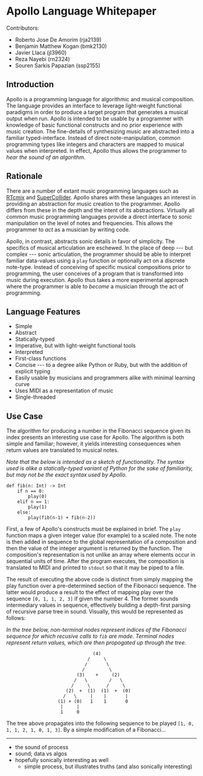 Apollo Language Whitepaper
==========================

Contributors:

- Roberto Jose De Amorim (rja2139)
- Benjamin Matthew Kogan (bmk2130)
- Javier Llaca (jl3960)
- Reza Nayebi (rn2324)
- Souren Sarkis Papazian (ssp2155)

Introduction
------------

Apollo is a programming language for algorithmic and musical composition. The language provides an interface to leverage light-weight functional paradigms in order to produce a target program that generates a musical output when run. Apollo is intended to be usable by a programmer with knowledge of basic functional constructs and no prior experience with music creation. The fine-details of synthesizing music are abstracted into a familiar typed-interface. Instead of direct note-manipulation, common programming types like integers and characters are mapped to musical values when interpreted. In effect, Apollo thus allows the programmer to *hear the sound of an algorithm*.

Rationale
---------

There are a number of extant music programming languages such as [RTcmix][] and [SuperCollider][]. Apollo shares with these languages an interest in providing an abstraction for music creation to the programmer. Apollo differs from these in the depth and the intent of its abstractions. Virtually all common music programming languages provide a direct interface to sonic manipulation on the level of notes and frequencies. This allows the programmer to *act* as a musician by writing code.

Apollo, in contrast, abstracts sonic details in favor of simplicity. The specifics of musical articulation are eschewed. In the place of deep --- but complex --- sonic articulation, the programmer should be able to interpret familiar data-values using a `play` function or optionally act on a discrete note-type. Instead of conceiving of specific musical compositions prior to programming, the user conceives of a program that is transformed into music during execution. Apollo thus takes a more experimental approach where the programmer is able to *become* a musician through the act of programming.

[RTcmix]: http://rtcmix.org
[SuperCollider]: http://supercollider.sourceforge.net

Language Features
-----------------

- Simple
- Abstract
- Statically-typed
- Imperative, but with light-weight functional tools
- Interpreted
- First-class functions
- Concise --- to a degree alike Python or Ruby, but with the addition of explicit typing
- Easily usable by musicians and programmers alike with minimal learning curve
- Uses MIDI as a representation of music
- Single-threaded

Use Case
--------

The algorithm for producing a number in the Fibonacci sequence given its index presents an interesting use case for Apollo. The algorithm is both simple and familiar; however, it yields interesting consequences when return values are translated to musical notes.

*Note that the below is intended as a sketch of functionality. The syntax used is alike a statically-typed variant of Python for the sake of familiarity, but may not be the exact syntax used by Apollo.*

    def fib(n: Int) -> Int
        if n == 0:
            play(0)
        elif n == 1:
            play(1)
        else:
            play(fib(n-1) + fib(n-2))

First, a few of Apollo's constructs must be explained in brief. The `play` function maps a given integer value (for example) to a scaled note. The note is then added in sequence to the global representation of a composition and then the value of the integer argument is returned by the function. The composition's representation is not unlike an array where elements occur in sequential units of time. After the program executes, the composition is translated to MIDI and printed to `stdout` so that it may be piped to a file.

The result of executing the above code is distinct from simply mapping the play function over a pre-determined section of the Fibonacci sequence. The latter would produce a result to the effect of mapping play over the sequence `[0, 1, 1, 2, 3]` if given the number 4. The former sounds intermediary values in sequence, effectively building a depth-first parsing of recursive parse tree in sound. Visually, this would be represented as follows:

*In the tree below, non-terminal nodes represent indices of the Fibonacci sequence for which recusive calls to `fib` are made. Terminal nodes represent return values, which are then propogated up through the tree.*

                                    (4)
                                  /     \
                                 /       \
                                /         \
                              (3)    +     (2)
                             /   \        /   \
                            /     \      /     \
                          (2)  +  (1)  (1)  +  (0)
                         /   \     |    |       |
                       (1) + (0)   1    1       0
                        |     |
                        1     0

The tree above propagates into the following sequence to be played `[1, 0, 1, 1, 2, 1, 0, 1, 3]`. By a simple modification of a Fibonacci...

---

- the sound of process
- sound; data vs algos
- hopefully sonically interesting as well
    - simple process, but illustrates truths (and also sonically interesting)


